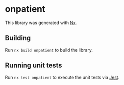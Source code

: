 # onpatient

This library was generated with [Nx](https://nx.dev).

## Building

Run `nx build onpatient` to build the library.

## Running unit tests

Run `nx test onpatient` to execute the unit tests via [Jest](https://jestjs.io).
